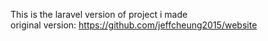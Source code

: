 This is the laravel version of project i made<br>
original version: https://github.com/jeffcheung2015/website
